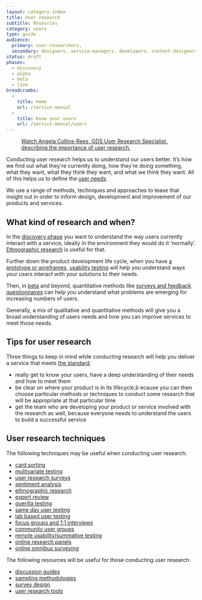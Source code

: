 ```yaml
---
layout: category-index
title: User research
subtitle: Resources
category: users
type: guide
audience:
  primary: user-researchers,
  secondary: designers, service-managers, developers, content-designers
status: draft
phases:
  - discovery
  - alpha
  - beta
  - live
breadcrumbs:
  -
    title: Home
    url: /service-manual
  -
    title: Know your users
    url: /service-manual/users
---
```


<figure class="media-player-wrapper video"><a href="https://www.youtube.com/watch?v=1hbnPCdM4ls">Watch Angela Collins-Rees, GDS User Research Specialist, describing the importance of user research.</a></figure>

Conducting user research helps us to understand our users better. It’s how we find out what they're currently doing, how they're doing something, what they want, what they think they want, and what we think they want. All of this helps us to define the [user needs](/service-manual/users/user-needs.html).

We use a range of methods, techniques and approaches to tease that insight out in order to inform design, development and improvement of our products and services. 

## What kind of research and when?

In the [discovery phase](/service-manual/phases/discovery.html) you want to understand the way users currently interact with a service, ideally in the environment they would do it ‘normally’. [Ethnographic research](/service-manual/users/user-research/ethnographic-research.html) is useful for that. 

Further down the product development life cycle, when you have [a prototype or wireframes](/service-manual/phases/alpha.html), [usability testing](/service-manual/users/user-research/remote-usability.html) will help you understand ways your users interact with your solutions to their needs.

Then, in [beta](/service-manual/phases/beta.html) and beyond, quantitative methods like [surveys and feedback questionnaires](/service-manual/users/user-research/survey-design.html) can help you understand what problems are emerging for increasing numbers of users.

Generally, a mix of qualitative and quantitative methods will give you a broad understanding of users needs and how you can improve services to meet those needs.

## Tips for user research

Three things to keep in mind while conducting research will help you deliver a service that meets [the standard](/service-manual/digital-by-default/index.html);

* really get to know your users, have a deep understanding of their needs and how to meet them
* be clear on where your product is in its lifecycle,b ecause you can then choose particular methods or techniques to conduct some research that will be appropriate at that particular time
* get the team who are developing your product or service involved with the research as well, because everyone needs to understand the users to build a successful service

## User research techniques

The following techniques may be useful when conducting user research:

* [card sorting](/service-manual/users/card-sorting.html)
* [multivariate testing](/service-manual/users/user-research/multivariate-testing.html)
* [user research surveys](/service-manual/users/user-research/user-research-surveys.html)
* [sentiment analysis](/service-manual/users/user-research/sentiment-analysis.html)
* [ethnographic research](/service-manual/users/user-research/ethnographic-research.html)
* [expert review](/service-manual/users/user-research/expert-review.html)
* [guerilla testing](/service-manual/users/user-research/guerilla-testing.html)
* [same day user testing](/service-manual/users/user-research/same-day-user-testing.html)
* [lab based user testing](/service-manual/users/user-research/lab-based-user-testing.html)
* [focus groups and 1:1 interviews](/service-manual/users/user-research/focus-groups-mini-groups-interviews.html)
* [community user groups](/service-manual/users/user-research/community-user-groups.html)
* [remote usability/summative testing](/service-manual/users/user-research/remote-usability.html)
* [online research panels](/service-manual/users/user-research/online-research-panels.html)
* [online omnibus surveying](/service-manual/users/user-research/online-omnibus-survey.html)

The following resources will be useful for those conducting user research:

* [discussion guides](/service-manual/users/user-research/discussion-guides.html)
* [sampling methodologies](/service-manual/users/user-research/sampling-methodologies.html)
* [survey design](/service-manual/users/user-research/survey-design.html)
* [user research tools](/service-manual/users/user-research/user-research-tools.html)